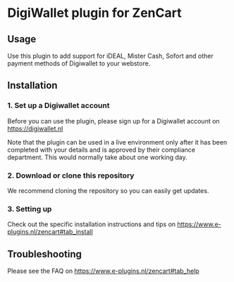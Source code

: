 # DigiWallet plugin for ZenCart

## Usage
Use this plugin to add support for iDEAL, Mister Cash, Sofort and other payment methods of 
Digiwallet to your webstore. 

## Installation

### 1. Set up a Digiwallet account
Before you can use the plugin, please sign up for a Digiwallet account on https://digiwallet.nl


Note that the plugin can be used in a live environment only after it has been completed with your details and
is approved by their compliance department. This would normally take about one working day.

### 2. Download or clone this repository

We recommend cloning the repository so you can easily get updates. 

### 3. Setting up

Check out the specific installation instructions and tips on https://www.e-plugins.nl/zencart#tab_install

## Troubleshooting

Please see the FAQ on https://www.e-plugins.nl/zencart#tab_help

